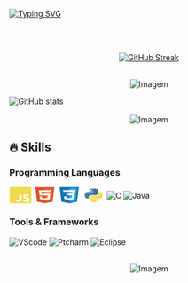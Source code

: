 

[![Typing SVG](https://readme-typing-svg.herokuapp.com?font=Fira+Code&weight=300&size=50&duration=4000&pause=1000&color=808080&center=true&vCenter=true&random=false&width=1000&lines=Hello%2C+my+name+is+Tarso;I'm+a+Dev+from+Brazil;welcome%3A)](https://git.io/typing-svg)

<br>
<br>

<div align="center">
  
[![GitHub Streak](https://github-readme-streak-stats.herokuapp.com?user=t4rsss&theme=dark&locale=pt_BR&date_format=n%2Fj%5B%2FY%5D&card_width=900)](https://git.io/streak-stats)

</div>

##
<!-- GIF -->
<p align="center">
  <img align="center" width="400px" height="100px" src="https://64.media.tumblr.com/10a4d2027ab889e65bf80b1e5efeb93d/tumblr_inline_oto7holPV61tzykrd_500.gif" alt="Imagem">
</p>




<!-- GithubStats -->

![ GitHub stats](https://github-readme-stats.vercel.app/api?username=t4rsss&show_icons=true&theme=gotham)

<!-- GIF -->
<p align="center">
  <img align="center" width="100px" height="100px" src="https://64.media.tumblr.com/235f15252a4a7bb967f8dd96322278b6/tumblr_ndq6dfxt761tfnou3o1_r1_540.gif" alt="Imagem">
</p>

## 🔥 Skills
<!-- Skills: Programming Languages -->
  <div style="flex-basis: 48%;">
    <h3>Programming Languages </h3>
    <img align="center" alt="Js" height="30" width="40" src="https://raw.githubusercontent.com/devicons/devicon/master/icons/javascript/javascript-plain.svg">
    <img align="center" alt="HTML" height="30" width="40" src="https://raw.githubusercontent.com/devicons/devicon/master/icons/html5/html5-original.svg">
    <img align="center" alt="CSS" height="30" width="40" src="https://raw.githubusercontent.com/devicons/devicon/master/icons/css3/css3-original.svg">
    <img align="center" alt="Python" height="30" width="40" src="https://raw.githubusercontent.com/devicons/devicon/master/icons/python/python-original.svg">
    <img align="center" alt="C" height="30" width="40" src="https://cdn.jsdelivr.net/gh/devicons/devicon/icons/c/c-original.svg">
    <img align="center" alt="Java" height="30" width="40" src="https://cdn.jsdelivr.net/gh/devicons/devicon@latest/icons/java/java-original.svg">

  </div>
  
  <!-- Skills: Tools & Frameworks -->
  <div style="flex-basis: 48%;">
    <h3>Tools & Frameworks</h3>
    <img align="center" alt="VScode" height="30" width="40" src="https://cdn.jsdelivr.net/gh/devicons/devicon/icons/vscode/vscode-original.svg">
    <img align="center" alt="Ptcharm" height="30" width="40" src="https://cdn.jsdelivr.net/gh/devicons/devicon@latest/icons/pycharm/pycharm-original.svg">
    <img align="center" alt="Eclipse" height="30" width="40" src="https://cdn.jsdelivr.net/gh/devicons/devicon@latest/icons/eclipse/eclipse-original.svg" /
          


  </div>

##
<p align="center">
  <img  align="center"  src="https://habrastorage.org/webt/tw/fi/v6/twfiv6bwqo1f1yaz1iqeyowfwhu.gif" alt="Imagem">
</p>
 
